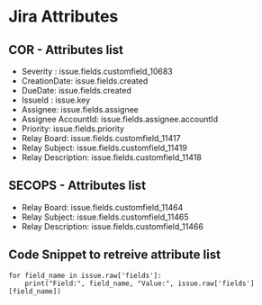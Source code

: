 # Jira Attributes
## COR - Attributes list
* Severity : issue.fields.customfield_10683
* CreationDate: issue.fields.created
* DueDate: issue.fields.created
* IssueId : issue.key
* Assignee: issue.fields.assignee
* Assignee AccountId: issue.fields.assignee.accountId
* Priority: issue.fields.priority
* Relay Board: issue.fields.customfield_11417
* Relay Subject: issue.fields.customfield_11419
* Relay Description: issue.fields.customfield_11418

## SECOPS - Attributes list
* Relay Board: issue.fields.customfield_11464
* Relay Subject: issue.fields.customfield_11465
* Relay Description: issue.fields.customfield_11466


## Code Snippet to retreive attribute list
```
for field_name in issue.raw['fields']:
    print("Field:", field_name, "Value:", issue.raw['fields'][field_name])
```
